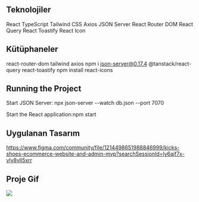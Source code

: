 ## Teknolojiler

React
TypeScript
Tailwind CSS
Axios
JSON Server
React Router DOM
React Query
React Toastify
React Icon

## Kütüphaneler

react-router-dom
tailwind
axios
npm i json-server@0.17.4
@tanstack/react-query
react-toastify
npm install react-icons

## Running the Project

Start JSON Server: npx json-server --watch db.json --port 7070

Start the React application:npm start


## Uygulanan Tasarım

https://www.figma.com/community/file/1214498651988846999/kicks-shoes-ecommerce-website-and-admin-mvp?searchSessionId=ly6ajf7x-vly8vll5xrr


## Proje Gif

<img src= "shoes.gif"  />

